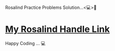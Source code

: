 Rosalind Practice Problems Solution...<💻>💞

# [My Rosalind Handle Link](https://rosalind.info/users/101rror/)

Happy Coding ... 💻
